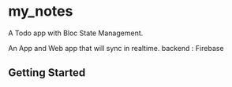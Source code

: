 # my_notes

A Todo app with Bloc State Management.

An App and Web app that will sync in realtime.
backend : Firebase

## Getting Started

